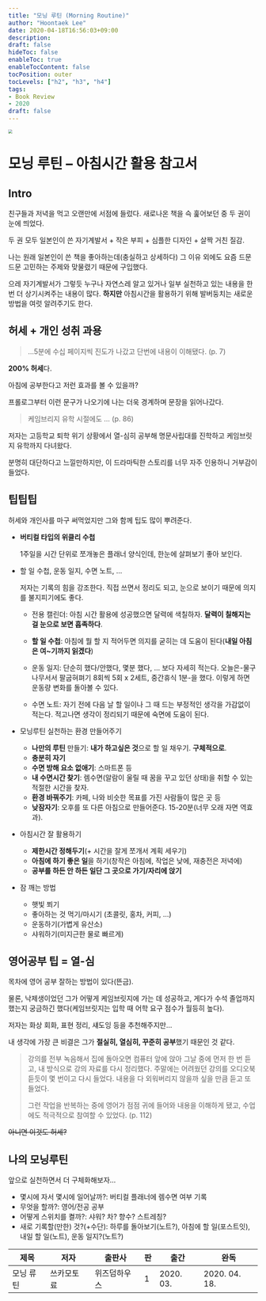 ```yaml
---
title: "모닝 루틴 (Morning Routine)"
author: "Hoontaek Lee"
date: 2020-04-18T16:56:03+09:00
description:
draft: false
hideToc: false
enableToc: true
enableTocContent: false
tocPosition: outer
tocLevels: ["h2", "h3", "h4"]
tags:
- Book Review
- 2020
draft: false
---
```


<img src="https://image.aladin.co.kr/product/23374/49/cover500/k722637114_1.jpg" style="zoom:50%;" />



# 모닝 루틴 – 아침시간 활용 참고서



## Intro 

친구들과 저녁을 먹고 오랜만에 서점에 들렀다. 새로나온 책을 슥 훑어보던 중 두 권이 눈에 띄었다.  

두 권 모두 일본인이 쓴 자기계발서 + 작은 부피 + 심플한 디자인 + 살짝 거친 질감. 

나는 원래 일본인이 쓴 책을 좋아하는데(충실하고 상세하다) 그 이유 외에도 요즘 드문드문 고민하는 주제와 맞물렸기 때문에 구입했다.  

으레 자기계발서가 그렇듯 누구나 자연스레 알고 있거나 일부 실천하고 있는 내용을 한 번 더 상기시켜주는 내용이 많다. **하지만** 아침시간을 활용하기 위해 발버둥치는 새로운 방법을 여럿 알려주기도 한다.

 

## 허세 + 개인 성취 과용

> ...5분에 수십 페이지씩 진도가 나갔고 단번에 내용이 이해됐다. (p. 7)

**200% 허세**다.  

아침에 공부한다고 저런 효과를 볼 수 있을까?

프롤로그부터 이런 문구가 나오기에 나는 더욱 경계하며 문장을 읽어나갔다.



> 케임브리지 유학 시절에도 ... (p. 86)

저자는 고등학교 퇴학 위기 상황에서 열-심히 공부해 명문사립대를 진학하고 케임브릿지 유학까지 다녀왔다.  

분명히 대단하다고 느낄만하지만, 이 드라마틱한 스토리를 너무 자주 인용하니 거부감이 들었다.



## 팁팁팁

허세와 개인사를 마구 써먹었지만 그와 함께 팁도 많이 뿌려준다.  



- **버티컬 타입의 위클리 수첩**

  1주일을 시간 단위로 쪼개놓은 플래너 양식인데, 한눈에 살펴보기 좋아 보인다.

- 할 일 수첩, 운동 일지, 수면 노트, ...

  저자는 기록의 힘을 강조한다. 직접 쓰면서 정리도 되고, 눈으로 보이기 때문에 의지를 불지피기에도 좋다.

  - 전용 캘린더: 아침 시간 활용에 성공했으면 달력에 색칠하자. **달력이 칠해지는 걸 눈으로 보면 흡족하다**.

  - **할 일 수첩**: 아침에 뭘 할 지 적어두면 의지를 굳히는 데 도움이 된다(**내일 아침은 여~기까지 읽겠다**)
  - 운동 일지: 단순히 했다/안했다, 몇분 했다, ... 보다 자세히 적는다. 오늘은-물구나무서서 팔굽혀펴기 8회씩 5회 x 2세트, 중간휴식 1분-을 했다. 이렇게 하면 운동량 변화를 돌아볼 수 있다.
  - 수면 노트: 자기 전에 다음 날 할 일이나 그 때 드는 부정적인 생각을 가감없이 적는다. 적고나면 생각이 정리되기 때문에 숙면에 도움이 된다.

- 모닝루틴 실천하는 환경 만들어주기

  - **나만의 루틴** 만들기: **내가 하고싶은 것**으로 할 일 채우기. **구체적으로**.
  - **충분히 자기**
  - **수면 방해 요소 없애기**: 스마트폰 등
  - **내 수면시간 찾기**: 렘수면(알람이 울릴 때 꿈을 꾸고 있던 상태)을 취할 수 있는 적절한 시간을 찾자.
  - **환경 바꿔주기**: 카페, 나와 비슷한 목표를 가진 사람들이 많은 곳 등
  - **낮잠자기**: 오후를 또 다른 아침으로 만들어준다. 15-20분(너무 오래 자면 역효과).

- 아침시간 잘 활용하기

  - **제한시간 정해두기**(+ 시간을 잘게 쪼개서 계획 세우기)
  - **아침에 하기 좋은 일**을 하기(창작은 아침에, 작업은 낮에, 재충전은 저녁에)
  - **공부를 하든 안 하든 일단 그 곳으로 가기/자리에 앉기**

- 잠 깨는 방법

  - 햇빛 쬐기
  - 좋아하는 것 먹기/마시기 (초콜릿, 홍차, 커피, ...)
  - 운동하기(가볍게 유산소)
  - 샤워하기(미지근한 물로 빠르게)

  

## 영어공부 팁 = 열-심

목차에 영어 공부 잘하는 방법이 있다(뜬금).  

물론, 낙제생이었던 그가 어떻게 케임브릿지에 가는 데 성공하고, 게다가 수석 졸업까지 했는지 궁금하긴 했다(케임브릿지는 입학 때 어학 요구 점수가 월등히 높다).

저자는 화상 회화, 표현 정리, 섀도잉 등을 추천해주지만...  

내 생각에 가장 큰 비결은 그가 **절실히, 열심히, 꾸준히 공부**했기 때문인 것 같다.

> 강의를 전부 녹음해서 집에 돌아오면 컴퓨터 앞에 앉아 그날 중에 먼저 한 번 듣고, 내 방식으로 강의 자료를 다시 정리했다. 주말에는 어려웠던 강의를 오디오북 듣듯이 몇 번이고 다시 들었다. 내용을 다 외워버리지 않을까 싶을 만큼 듣고 또 들었다.  
>
> 그런 작업을 반복하는 중에 영어가 점점 귀에 들어와 내용을 이해하게 됐고, 수업에도 적극적으로 참여할 수 있었다. (p. 112)

~~아니면 이것도 허세?~~



## 나의 모닝루틴

앞으로 실천하면서 더 구체화해보자...

- 몇시에 자서 몇시에 일어날까?: 버티컬 플래너에 렘수면 여부 기록
- 무엇을 할까?: 영어/전공 공부
- 어떻게 스위치를 켤까?: 샤워? 차? 향수? 스트레칭?
- 새로 기록할(만한) 것?(+수단): 하루를 돌아보기(노트?), 아침에 할 일(포스트잇), 내일 할 일(노트), 운동 일지?(노트?)




| 제목      | 저자        | 출판사       | 판   | 출간      | 완독          |
| --------- | ----------- | ------------ | ---- | --------- | ------------- |
| 모닝 류틴 | 쓰카모토 료 | 위즈덤하우스 | 1    | 2020. 03. | 2020. 04. 18. |